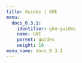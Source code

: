 ```yaml
---
title: Guides | GKE
menu:
  docs_0.3.1:
    identifier: gke-guides
    name: GKE
    parent: guides
    weight: 10
menu_name: docs_0.3.1
---
```


